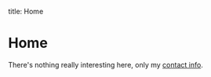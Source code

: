 title: Home

# Home

There's nothing really interesting here, only my [contact info](/contact.html).

